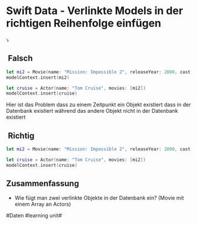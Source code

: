# Swift Data - Verlinkte Models in der richtigen Reihenfolge einfügen
⤵️
##  Falsch

```swift
let mi2 = Movie(name: "Mission: Impossible 2", releaseYear: 2000, cast: [])
modelContext.insert(mi2)

let cruise = Actor(name: "Tom Cruise", movies: [mi2])
modelContext.insert(cruise)
```

Hier ist das Problem dass zu einem Zeitpunkt ein Objekt existiert dass in der Datenbank existiert während das andere Objekt nicht in der Datenbank existiert

##  Richtig

```swift
let mi2 = Movie(name: "Mission: Impossible 2", releaseYear: 2000, cast: [])

let cruise = Actor(name: "Tom Cruise", movies: [mi2])
modelContext.insert(cruise)
```

## Zusammenfassung
- Wie fügt man zwei verlinkte Objekte in der Datenbank ein? (Movie mit einem Array an Actors)

#Daten #learning unit#